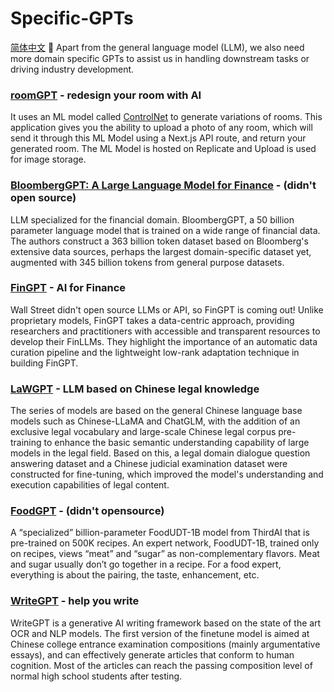 # Specific-GPTs 
[简体中文](https://github.com/K-tang-mkv/Specific-GPTs/blob/main/README_cn.md#%E4%B8%93%E5%AE%B6%E5%A4%A7%E6%A8%A1%E5%9E%8B-)
🚀 Apart from the general language model (LLM), we also need more domain specific GPTs to assist us in handling downstream tasks or driving industry development.

### [roomGPT](https://github.com/Nutlope/roomGPT) - redesign your room with AI
It uses an ML model called [ControlNet](https://github.com/lllyasviel/ControlNet) to generate variations of rooms. This application gives you the ability to upload a photo of any room, which will send it through this ML Model using a Next.js API route, and return your generated room. The ML Model is hosted on Replicate and Upload is used for image storage.

### [BloombergGPT: A Large Language Model for Finance](https://arxiv.org/abs/2303.17564) - (didn't open source)
LLM specialized for the financial domain. BloombergGPT, a 50 billion parameter language model that is trained on a wide range of financial data. The authors construct a 363 billion token dataset based on Bloomberg's extensive data sources, perhaps the largest domain-specific dataset yet, augmented with 345 billion tokens from general purpose datasets.

### [FinGPT](https://github.com/AI4Finance-Foundation/FinGPT) - AI for Finance
Wall Street didn't open source LLMs or API, so FinGPT is coming out! Unlike proprietary models, FinGPT takes a data-centric approach, providing researchers and practitioners with accessible and transparent resources to develop their FinLLMs. They highlight the importance of an automatic data curation pipeline and the lightweight low-rank adaptation technique in building FinGPT. 

### [LaWGPT](https://github.com/pengxiao-song/LaWGPT) - LLM based on Chinese legal knowledge
The series of models are based on the general Chinese language base models such as Chinese-LLaMA and ChatGLM, with the addition of an exclusive legal vocabulary and large-scale Chinese legal corpus pre-training to enhance the basic semantic understanding capability of large models in the legal field. Based on this, a legal domain dialogue question answering dataset and a Chinese judicial examination dataset were constructed for fine-tuning, which improved the model's understanding and execution capabilities of legal content.

### [FoodGPT](https://huggingface.co/spaces/thirdai/FoodUDT-1B) - (didn't opensource)
A “specialized” billion-parameter FoodUDT-1B model from ThirdAI that is pre-trained on 500K recipes. An expert network, FoodUDT-1B, trained only on recipes, views “meat” and “sugar” as non-complementary flavors. Meat and sugar usually don’t go together in a recipe. For a food expert, everything is about the pairing, the taste, enhancement, etc.

### [WriteGPT](https://github.com/EssayKillerBrain/WriteGPT/tree/master) - help you write
WriteGPT is a generative AI writing framework based on the state of the art OCR and NLP models. The first version of the finetune model is aimed at Chinese college entrance examination compositions (mainly argumentative essays), and can effectively generate articles that conform to human cognition. Most of the articles can reach the passing composition level of normal high school students after testing.
